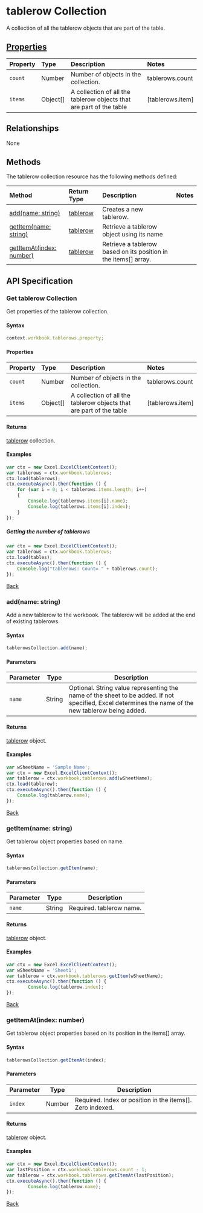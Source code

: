 # tablerow Collection
A collection of all the tablerow objects that are part of the table. 

## [Properties](#get-tablerow-collection)

| Property         | Type    |Description|Notes |
|:-----------------|:--------|:----------|:-----|
|`count`| Number   | Number of objects in the collection.|tablerows.count|
|`items`| Object[] | A collection of all the tablerow objects that are part of the table|[tablerows.item] |

## Relationships

None

## Methods

The tablerow collection resource has the following methods defined:

| Method     | Return Type    |Description|Notes  |
|:-----------------|:--------|:----------|:------|
|[add(name: string)](#addname-string)| [tablerow](tablerow.md)              |Creates a new tablerow. ||
|[getItem(name: string)](#getitemname-string)| [tablerow](tablerow.md)      |Retrieve a tablerow object using its name||
|[getItemAt(index: number)](#getitematindex-number)| [tablerow](tablerow.md)     |Retrieve a tablerow based on its position in the items[] array.||


## API Specification 

### Get tablerow Collection

Get properties of the tablerow collection. 

#### Syntax
```js
context.workbook.tablerows.property;
```

#### Properties

| Property         | Type    |Description|Notes |
|:-----------------|:--------|:----------|:-----|
|`count`| Number   | Number of objects in the collection.|tablerows.count|
|`items`| Object[] | A collection of all the tablerow objects that are part of the table|[tablerows.item] |


#### Returns

[tablerow](tablerow.md) collection. 

#### Examples

```js
var ctx = new Excel.ExcelClientContext();
var tablerows = ctx.workbook.tablerows;
ctx.load(tablerows);
ctx.executeAsync().then(function () {
	for (var i = 0; i < tablerows.items.length; i++)
	{
		Console.log(tablerows.items[i].name);
		Console.log(tablerows.items[i].index);
	}
});
```

##### Getting the number of tablerows

```js
var ctx = new Excel.ExcelClientContext();
var tablerows = ctx.workbook.tablerows;
ctx.load(tables);
ctx.executeAsync().then(function () {
	Console.log("tablerows: Count= " + tablerows.count);
});

```
[Back](#properties)

### add(name: string)

Add a new tablerow to the workbook. The tablerow will be added at the end of existing tablerows.

#### Syntax
```js
tablerowsCollection.add(name);
```

#### Parameters

Parameter       | Type   | Description
--------------- | ------ | ------------
`name`  | String| Optional. String value representing the name of the sheet to be added. If not specified, Excel determines the name of the new tablerow being added. 

#### Returns
[tablerow](tablerow.md) object.

#### Examples

```js
var wSheetName = 'Sample Name';
var ctx = new Excel.ExcelClientContext();
var tablerow = ctx.workbook.tablerows.add(wSheetName);
ctx.load(tablerow);
ctx.executeAsync().then(function () {
	Console.log(tablerow.name);
});
```
[Back](#methods)

### getItem(name: string)

Get tablerow object properties based on name.

#### Syntax
```js
tablerowsCollection.getItem(name);
```

#### Parameters

Parameter       | Type  | Description
--------------- | ------ | ------------
 `name`| String | Required. tablerow name. 

#### Returns

[tablerow](tablerow.md) object.

#### Examples
```js
var ctx = new Excel.ExcelClientContext();
var wSheetName = 'Sheet1';
var tablerow = ctx.workbook.tablerows.getItem(wSheetName);
ctx.executeAsync().then(function () {
		Console.log(tablerow.index);
});
```
[Back](#methods)


### getItemAt(index: number)

Get tablerow object properties based on its position in the items[] array. 

#### Syntax
```js
tablerowsCollection.getItemAt(index);
```

#### Parameters

Parameter       | Type  | Description
--------------- | ------ | ------------
 `index`| Number | Required. Index or position in the items[]. Zero indexed.

#### Returns

[tablerow](tablerow.md) object.

#### Examples
```js
var ctx = new Excel.ExcelClientContext();
var lastPosition = ctx.workbook.tablerows.count - 1;
var tablerow = ctx.workbook.tablerows.getItemAt(lastPosition);
ctx.executeAsync().then(function () {
		Console.log(tablerow.name);
});
```
[Back](#methods)
